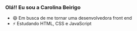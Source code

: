 ### Olá!! Eu sou a Carolina Beirigo

- 😄 Em busca de me tornar uma desenvolvedora front end
- ⚡ Estudando HTML, CSS e JavaScript


